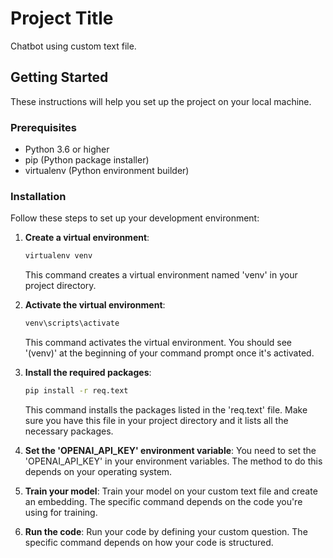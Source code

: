 # Project Title

Chatbot using custom text file.

## Getting Started

These instructions will help you set up the project on your local machine.

### Prerequisites

- Python 3.6 or higher
- pip (Python package installer)
- virtualenv (Python environment builder)

### Installation

Follow these steps to set up your development environment:

1. **Create a virtual environment**:
    ```bash
    virtualenv venv
    ```
    This command creates a virtual environment named 'venv' in your project directory.

2. **Activate the virtual environment**:
    ```bash
    venv\scripts\activate
    ```
    This command activates the virtual environment. You should see '(venv)' at the beginning of your command prompt once it's activated.

3. **Install the required packages**:
    ```bash
    pip install -r req.text
    ```
    This command installs the packages listed in the 'req.text' file. Make sure you have this file in your project directory and it lists all the necessary packages.

4. **Set the 'OPENAI_API_KEY' environment variable**:
    You need to set the 'OPENAI_API_KEY' in your environment variables. The method to do this depends on your operating system.

5. **Train your model**:
    Train your model on your custom text file and create an embedding. The specific command depends on the code you're using for training.

6. **Run the code**:
    Run your code by defining your custom question. The specific command depends on how your code is structured.
